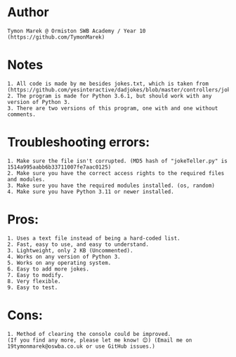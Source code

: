 # Author
    Tymon Marek @ Ormiston SWB Academy / Year 10 (https://github.com/TymonMarek)

# Notes
    1. All code is made by me besides jokes.txt, which is taken from (https://github.com/yesinteractive/dadjokes/blob/master/controllers/jokes.txt).
    2. The program is made for Python 3.6.1, but should work with any version of Python 3.
    3. There are two versions of this program, one with and one without comments.

# Troubleshooting errors:
    1. Make sure the file isn't corrupted. (MD5 hash of "jokeTeller.py" is 1514a995aabb6b33711007fe7aac0125)
    2. Make sure you have the correct access rights to the required files and modules.
    3. Make sure you have the required modules installed. (os, random)
    4. Make sure you have Python 3.11 or newer installed.

# Pros:
    1. Uses a text file instead of being a hard-coded list.
    2. Fast, easy to use, and easy to understand.
    3. Lightweight, only 2 KB (Uncommented).
    4. Works on any version of Python 3.
    5. Works on any operating system.
    6. Easy to add more jokes.
    7. Easy to modify.
    8. Very flexible.
    9. Easy to test.

# Cons: 
    1. Method of clearing the console could be improved.
    (If you find any more, please let me know! 😊) (Email me on 19tymonmarek@oswba.co.uk or use GitHub issues.)
